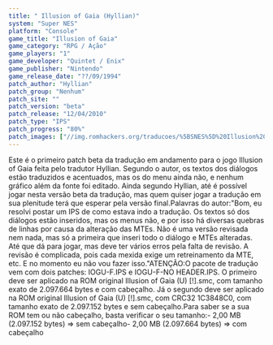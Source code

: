 ```yaml
---
title: " Illusion of Gaia (Hyllian)"
system: "Super NES"
platform: "Console"
game_title: "Illusion of Gaia"
game_category: "RPG / Ação"
game_players: "1"
game_developer: "Quintet / Enix"
game_publisher: "Nintendo"
game_release_date: "??/09/1994"
patch_author: "Hyllian"
patch_group: "Nenhum"
patch_site: ""
patch_version: "beta"
patch_release: "12/04/2010"
patch_type: "IPS"
patch_progress: "80%"
patch_images: ["//img.romhackers.org/traducoes/%5BSNES%5D%20Illusion%20of%20Gaia%20-%20Hyllian%20-%201.png","//img.romhackers.org/traducoes/%5BSNES%5D%20Illusion%20of%20Gaia%20-%20Hyllian%20-%202.png","//img.romhackers.org/traducoes/%5BSNES%5D%20Illusion%20of%20Gaia%20-%20Hyllian%20-%203.png"]
---
```

Este é o primeiro patch beta da tradução em andamento para o jogo Illusion of Gaia feita pelo tradutor Hyllian. Segundo o autor, os textos dos diálogos estão traduzidos e acentuados, mas os do menu ainda não, e nenhum gráfico além da fonte foi editado. Ainda segundo Hyllian, até é possível jogar nesta versão beta da tradução, mas quem quiser jogar a tradução em sua plenitude terá que esperar pela versão final.Palavras do autor:"Bom, eu resolvi postar um IPS de como estava indo a tradução. Os textos só dos diálogos estão inseridos, mas os menus não, e por isso há diversas quebras de linhas por causa da alteração das MTEs. Não é uma versão revisada nem nada, mas só a primeira que inseri todo o diálogo e MTEs alteradas. Até que dá para jogar, mas deve ter vários erros pela falta de revisão. A revisão é complicada, pois cada mexida exige um retreinamento da MTE, etc. E no momento eu não vou fazer isso."ATENÇÃO:O pacote de tradução vem com dois patches: IOGU-F.IPS e IOGU-F-NO HEADER.IPS. O primeiro deve ser aplicado na ROM original Illusion of Gaia (U) [!].smc, com tamanho exato de 2.097.664 bytes e com cabeçalho. Já o segundo deve ser aplicado na ROM original Illusion of Gaia (U) [!].smc, com CRC32 1C3848C0, com tamanho exato de 2.097.152 bytes e sem cabeçalho.Para saber se a sua ROM tem ou não cabeçalho, basta verificar o seu tamanho:- 2,00 MB (2.097.152 bytes) => sem cabeçalho- 2,00 MB (2.097.664 bytes) => com cabeçalho